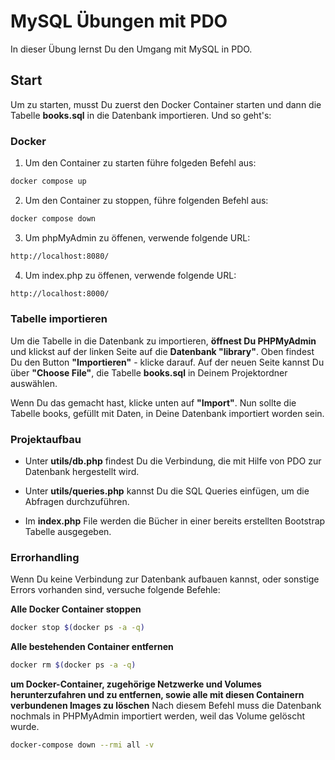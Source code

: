 # MySQL Übungen mit PDO

In dieser Übung lernst Du den Umgang mit MySQL in PDO.

## Start

Um zu starten, musst Du zuerst den Docker Container starten und dann die Tabelle **books.sql** in die Datenbank importieren. Und so geht's:

### Docker

1. Um den Container zu starten führe folgeden Befehl aus:

```bash
docker compose up
```

2. Um den Container zu stoppen, führe folgenden Befehl aus:

```bash
docker compose down
```

3. Um phpMyAdmin zu öffenen, verwende folgende URL:

```bash
http://localhost:8080/
```

4. Um index.php zu öffenen, verwende folgende URL:

```bash
http://localhost:8000/
```

### Tabelle importieren

Um die Tabelle in die Datenbank zu importieren, **öffnest Du PHPMyAdmin** und klickst auf der linken Seite auf die **Datenbank "library"**. Oben findest Du den Button **"Importieren"** - klicke darauf. Auf der neuen Seite kannst Du über **"Choose File"**, die Tabelle **books.sql** in Deinem Projektordner auswählen.

Wenn Du das gemacht hast, klicke unten auf **"Import"**. Nun sollte die Tabelle books, gefüllt mit Daten, in Deine Datenbank importiert worden sein.

### Projektaufbau

- Unter **utils/db.php** findest Du die Verbindung, die mit Hilfe von PDO zur Datenbank hergestellt wird.

- Unter **utils/queries.php** kannst Du die SQL Queries einfügen, um die Abfragen durchzuführen.

- Im **index.php** File werden die Bücher in einer bereits erstellten Bootstrap Tabelle ausgegeben.

### Errorhandling

Wenn Du keine Verbindung zur Datenbank aufbauen kannst, oder sonstige Errors vorhanden sind, versuche folgende Befehle:

**Alle Docker Container stoppen**

```bash
docker stop $(docker ps -a -q)
```

**Alle bestehenden Container entfernen**

```bash
docker rm $(docker ps -a -q)
```

**um Docker-Container, zugehörige Netzwerke und Volumes herunterzufahren und zu entfernen, sowie alle mit diesen Containern verbundenen Images zu löschen**
Nach diesem Befehl muss die Datenbank nochmals in PHPMyAdmin importiert werden, weil das Volume gelöscht wurde.

```bash
docker-compose down --rmi all -v
```
